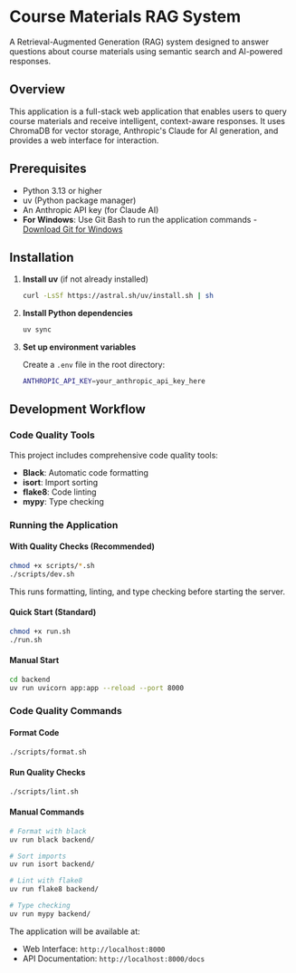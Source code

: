 # Course Materials RAG System

A Retrieval-Augmented Generation (RAG) system designed to answer questions about course materials using semantic search and AI-powered responses.

## Overview

This application is a full-stack web application that enables users to query course materials and receive intelligent, context-aware responses. It uses ChromaDB for vector storage, Anthropic's Claude for AI generation, and provides a web interface for interaction.


## Prerequisites

- Python 3.13 or higher
- uv (Python package manager)
- An Anthropic API key (for Claude AI)
- **For Windows**: Use Git Bash to run the application commands - [Download Git for Windows](https://git-scm.com/downloads/win)

## Installation

1. **Install uv** (if not already installed)
   ```bash
   curl -LsSf https://astral.sh/uv/install.sh | sh
   ```

2. **Install Python dependencies**
   ```bash
   uv sync
   ```

3. **Set up environment variables**
   
   Create a `.env` file in the root directory:
   ```bash
   ANTHROPIC_API_KEY=your_anthropic_api_key_here
   ```

## Development Workflow

### Code Quality Tools

This project includes comprehensive code quality tools:
- **Black**: Automatic code formatting
- **isort**: Import sorting
- **flake8**: Code linting
- **mypy**: Type checking

### Running the Application

#### With Quality Checks (Recommended)
```bash
chmod +x scripts/*.sh
./scripts/dev.sh
```
This runs formatting, linting, and type checking before starting the server.

#### Quick Start (Standard)
```bash
chmod +x run.sh
./run.sh
```

#### Manual Start
```bash
cd backend
uv run uvicorn app:app --reload --port 8000
```

### Code Quality Commands

#### Format Code
```bash
./scripts/format.sh
```

#### Run Quality Checks
```bash
./scripts/lint.sh
```

#### Manual Commands
```bash
# Format with black
uv run black backend/

# Sort imports
uv run isort backend/

# Lint with flake8
uv run flake8 backend/

# Type checking
uv run mypy backend/
```

The application will be available at:
- Web Interface: `http://localhost:8000`
- API Documentation: `http://localhost:8000/docs`

